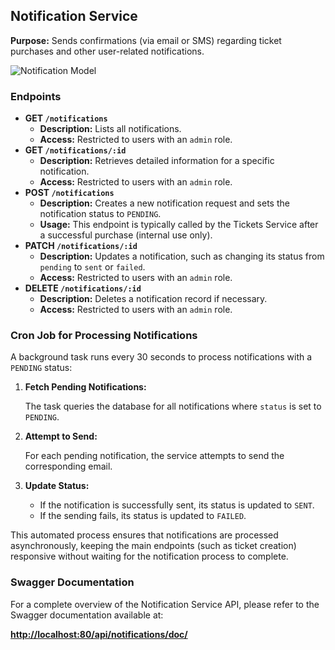 ## Notification Service

**Purpose:**
Sends confirmations (via email or SMS) regarding ticket purchases and other user-related notifications.

![Notification Model](https://cloud.bryancellier.fr/api/v1/buckets/public/objects/download?preview=true&prefix=notif.png&version_id=null)

### Endpoints

- **GET `/notifications`**
    - **Description:** Lists all notifications.
    - **Access:** Restricted to users with an `admin` role.
- **GET `/notifications/:id`**
    - **Description:** Retrieves detailed information for a specific notification.
    - **Access:** Restricted to users with an `admin` role.
- **POST `/notifications`**
    - **Description:** Creates a new notification request and sets the notification status to `PENDING`.
    - **Usage:** This endpoint is typically called by the Tickets Service after a successful purchase (internal use only).
- **PATCH `/notifications/:id`**
    - **Description:** Updates a notification, such as changing its status from `pending` to `sent` or `failed`.
    - **Access:** Restricted to users with an `admin` role.
- **DELETE `/notifications/:id`**
    - **Description:** Deletes a notification record if necessary.
    - **Access:** Restricted to users with an `admin` role.

### Cron Job for Processing Notifications

A background task runs every 30 seconds to process notifications with a `PENDING` status:

1. **Fetch Pending Notifications:**
    
    The task queries the database for all notifications where `status` is set to `PENDING`.
    
2. **Attempt to Send:**
    
    For each pending notification, the service attempts to send the corresponding email.
    
3. **Update Status:**
    - If the notification is successfully sent, its status is updated to `SENT`.
    - If the sending fails, its status is updated to `FAILED`.

This automated process ensures that notifications are processed asynchronously, keeping the main endpoints (such as ticket creation) responsive without waiting for the notification process to complete.

### Swagger Documentation

For a complete overview of the Notification Service API, please refer to the Swagger documentation available at:

[**http://localhost:80/api/notifications/doc/**](http://localhost/api/notifications/doc/)